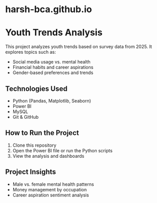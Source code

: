 # harsh-bca.github.io
# Youth Trends Analysis

This project analyzes youth trends based on survey data from 2025. It explores topics such as:

- Social media usage vs. mental health
- Financial habits and career aspirations
- Gender-based preferences and trends

## Technologies Used
- Python (Pandas, Matplotlib, Seaborn)
- Power BI
- MySQL
- Git & GitHub

## How to Run the Project
1. Clone this repository
2. Open the Power BI file or run the Python scripts
3. View the analysis and dashboards

## Project Insights
- Male vs. female mental health patterns
- Money management by occupation
- Career aspiration sentiment analysis
